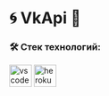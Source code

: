# 🌀 VkApi 📘


<h3 align="left">🛠 Стек технологий:</h3>

<!-- Visual Studio Code -->
<a href="https://code.visualstudio.com/" target="_blank">
<img src="https://img.icons8.com/fluent/48/000000/visual-studio-code-2019.png" alt="vs code" width="40" height="40"/></a>
<!-- Heroku -->
<a href="https://www.heroku.com/" target="_blank"><img src="https://img.icons8.com/color/48/000000/heroku.png" alt="heroku" width="40" height="40"/></a>
